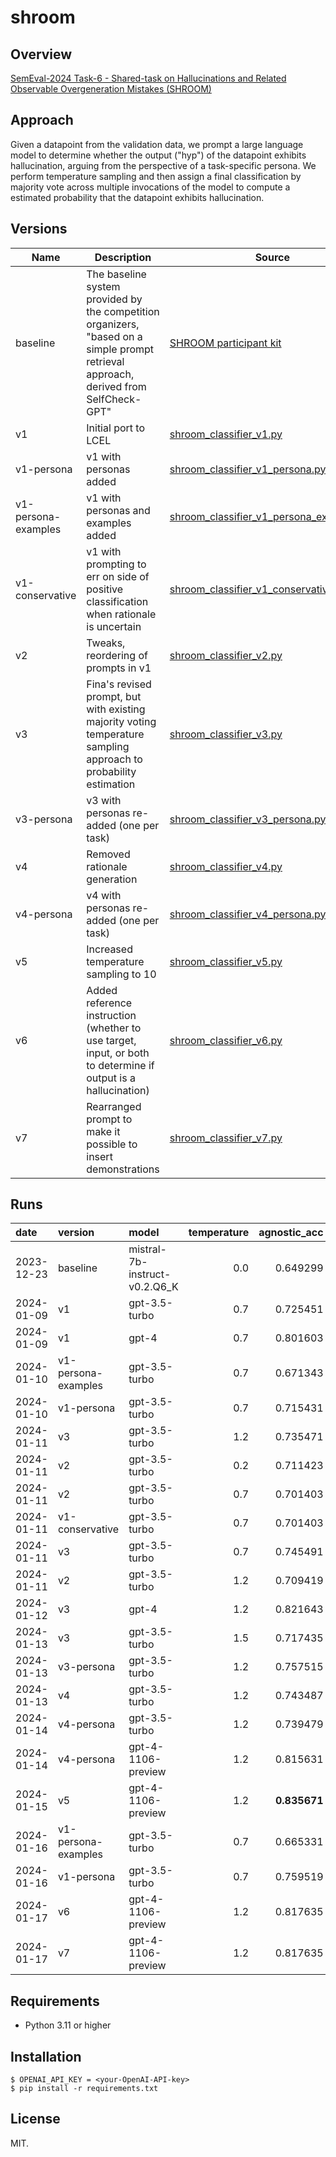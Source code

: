 # shroom

## Overview
 [SemEval-2024 Task-6 - Shared-task on Hallucinations and Related Observable Overgeneration Mistakes (SHROOM)](https://helsinki-nlp.github.io/shroom/)

## Approach

Given a datapoint from the validation data, we prompt a large language model to determine whether the output ("hyp") of the datapoint exhibits hallucination, arguing from the perspective of a task-specific persona. We perform temperature sampling and then assign a final classification by majority vote across multiple invocations of the model to compute a estimated probability that the datapoint exhibits hallucination.

## Versions

| Name | Description | Source |
| ---- | ----------- | ----------------- |
| baseline | The baseline system provided by the competition organizers, "based on a simple prompt retrieval approach, derived from SelfCheck-GPT" | [SHROOM participant kit](https://drive.google.com/file/d/1Iv2jKa5XrNfQjzpFnc1WyNtN7AO59W99/view?usp=sharing) |
| v1 | Initial port to LCEL | [shroom_classifier_v1.py](prod/shroom_classifier_v1.py) |
| v1-persona | v1 with personas added | [shroom_classifier_v1_persona.py](prod/shroom_classifier_v1_persona.py) |
| v1-persona-examples | v1 with personas and examples added | [shroom_classifier_v1_persona_examples.py](prod/shroom_classifier_v1_persona_examples.py) |
| v1-conservative | v1 with prompting to err on side of positive classification when rationale is uncertain | [shroom_classifier_v1_conservative.py](prod/shroom_classifier_v1_conservative.py) |
| v2 | Tweaks, reordering of prompts in v1 | [shroom_classifier_v2.py](prod/shroom_classifier_v2.py) |
| v3 | Fina's revised prompt, but with existing majority voting temperature sampling approach to probability estimation | [shroom_classifier_v3.py](prod/shroom_classifier_v3.py) | 
| v3-persona | v3 with personas re-added (one per task) | [shroom_classifier_v3_persona.py](prod/shroom_classifier_v3_persona.py) | 
| v4 | Removed rationale generation | [shroom_classifier_v4.py](prod/shroom_classifier_v4.py) |
| v4-persona | v4 with personas re-added (one per task) | [shroom_classifier_v4_persona.py](prod/shroom_classifier_v4_persona.py) |
| v5 | Increased temperature sampling to 10 | [shroom_classifier_v5.py](prod/shroom_classifier_v5.py) |
| v6 | Added reference instruction (whether to use target, input, or both to determine if output is a hallucination) | [shroom_classifier_v6.py](prod/shroom_classifier_v6.py) |
| v7 | Rearranged prompt to make it possible to insert demonstrations | [shroom_classifier_v7.py](prod/shroom_classifier_v7.py) |

## Runs

| date       | version             | model              |   temperature |   agnostic_acc |   agnostic_rho |   aware_acc |   aware_rho |   avg_acc |   avg_rho |
|:-----------|:--------------------|:-------------------|--------------:|---------------:|---------------:|------------:|------------:|----------:|----------:|
| 2023-12-23 | baseline            | mistral-7b-instruct-v0.2.Q6_K |           0.0   |       0.649299 |       0.380141 |    0.706587 |    0.460958 |  0.677943 |  0.420549 |
| 2024-01-09 | v1                  | gpt-3.5-turbo      |           0.7 |       0.725451 |       0.54904  |    0.712575 |    0.541777 |  0.719013 |  0.545408 |
| 2024-01-09 | v1                  | gpt-4              |           0.7 |       0.801603 |       0.679521 |    0.762475 |    0.555941 |  0.782039 |  0.617731 |
| 2024-01-10 | v1-persona-examples | gpt-3.5-turbo      |           0.7 |       0.671343 |       0.493688 |    0.712575 |    0.524608 |  0.691959 |  0.509148 |
| 2024-01-10 | v1-persona          | gpt-3.5-turbo      |           0.7 |       0.715431 |       0.575568 |    0.720559 |    0.535034 |  0.717995 |  0.555301 |
| 2024-01-11 | v3                  | gpt-3.5-turbo      |           1.2 |       0.735471 |       0.600531 |    0.722555 |    0.516681 |  0.729013 |  0.558606 |
| 2024-01-11 | v2                  | gpt-3.5-turbo      |           0.2 |       0.711423 |       0.488756 |    0.742515 |    0.528502 |  0.726969 |  0.508629 |
| 2024-01-11 | v2                  | gpt-3.5-turbo      |           0.7 |       0.701403 |       0.52644  |    0.742515 |    0.569994 |  0.721959 |  0.548217 |
| 2024-01-11 | v1-conservative     | gpt-3.5-turbo      |           0.7 |       0.701403 |       0.540491 |    0.734531 |    0.568859 |  0.717967 |  0.554675 |
| 2024-01-11 | v3                  | gpt-3.5-turbo      |           0.7 |       0.745491 |       0.584922 |    0.718563 |    0.508341 |  0.732027 |  0.546631 |
| 2024-01-11 | v2                  | gpt-3.5-turbo      |           1.2 |       0.709419 |       0.519809 |    0.752495 |    0.582654 |  0.730957 |  0.551231 |
| 2024-01-12 | v3                  | gpt-4              |           1.2 |       0.821643 |       **0.722481** |    **0.782435** |    0.627895 |  **0.802039** |  **0.675188** |
| 2024-01-13 | v3                  | gpt-3.5-turbo      |           1.5 |       0.717435 |       0.541716 |    0.708583 |    0.534737 |  0.713009 |  0.538226 |
| 2024-01-13 | v3-persona          | gpt-3.5-turbo      |           1.2 |       0.757515 |       0.612149 |    0.736527 |    0.592091 |  0.747021 |  0.60212  |
| 2024-01-13 | v4                  | gpt-3.5-turbo      |           1.2 |       0.743487 |       0.606295 |    0.748503 |    0.597773 |  0.745995 |  0.602034 |
| 2024-01-14 | v4-persona          | gpt-3.5-turbo      |           1.2 |       0.739479 |       0.585354 |    0.746507 |    0.615651 |  0.742993 |  0.600503 |
| 2024-01-14 | v4-persona          | gpt-4-1106-preview |           1.2 |       0.815631 |       0.7101   |    0.766467 |    0.620185 |  0.791049 |  0.665143 |
| 2024-01-15 | v5                  | gpt-4-1106-preview |           1.2 |       **0.835671** |       0.714804 |    0.762475 |    **0.629884** |  0.799073 |  0.672344 |
| 2024-01-16 | v1-persona-examples | gpt-3.5-turbo      |           0.7 |       0.665331 |       0.490591 |    0.720559 |    0.509126 |  0.692945 |  0.499859 |
| 2024-01-16 | v1-persona          | gpt-3.5-turbo      |           0.7 |       0.759519 |       0.630518 |    0.736527 |    0.620753 |  0.748023 |  0.625635 |
| 2024-01-17 | v6                  | gpt-4-1106-preview |           1.2 |       0.817635 |       0.703687 |    0.762475 |    0.623341 |  0.790055 |  0.663514 |
| 2024-01-17 | v7                  | gpt-4-1106-preview |           1.2 |       0.817635 |       0.712696 |    0.764471 |    0.633253 |  0.791053 |  0.672975 |

## Requirements
- Python 3.11 or higher

## Installation
``$ OPENAI_API_KEY = <your-OpenAI-API-key>``\
``$ pip install -r requirements.txt``

## License
MIT.
